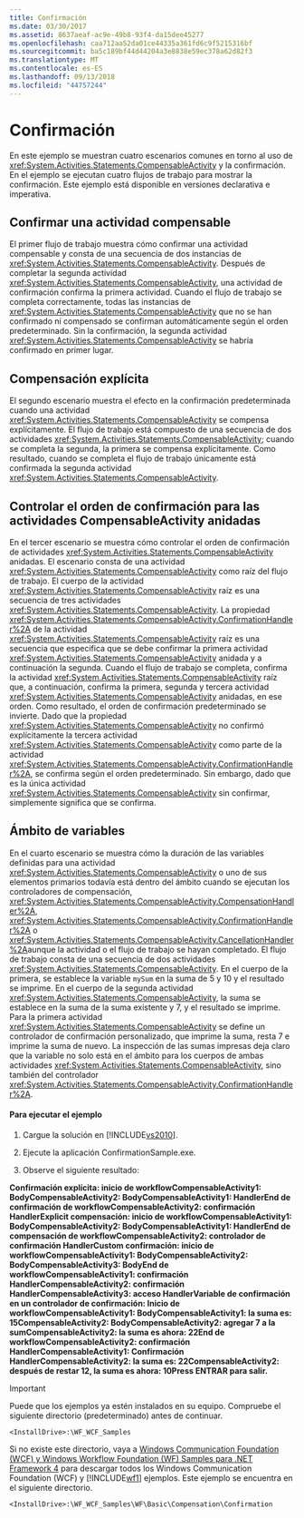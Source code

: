 ```yaml
---
title: Confirmación
ms.date: 03/30/2017
ms.assetid: 8637aeaf-ac9e-49b8-93f4-da15dee45277
ms.openlocfilehash: caa712aa52da01ce44335a361fd6c9f5215316bf
ms.sourcegitcommit: ba5c189bf44d44204a3e8838e59ec378a62d82f3
ms.translationtype: MT
ms.contentlocale: es-ES
ms.lasthandoff: 09/13/2018
ms.locfileid: "44757244"
---
```

# <a name="confirmation"></a>Confirmación
En este ejemplo se muestran cuatro escenarios comunes en torno al uso de <xref:System.Activities.Statements.CompensableActivity> y la confirmación. En el ejemplo se ejecutan cuatro flujos de trabajo para mostrar la confirmación. Este ejemplo está disponible en versiones declarativa e imperativa.  
  
## <a name="confirm-a-compensable-activity"></a>Confirmar una actividad compensable  
 El primer flujo de trabajo muestra cómo confirmar una actividad compensable y consta de una secuencia de dos instancias de <xref:System.Activities.Statements.CompensableActivity>. Después de completar la segunda actividad <xref:System.Activities.Statements.CompensableActivity>, una actividad de confirmación confirma la primera actividad. Cuando el flujo de trabajo se completa correctamente, todas las instancias de <xref:System.Activities.Statements.CompensableActivity> que no se han confirmado ni compensado se confirman automáticamente según el orden predeterminado. Sin la confirmación, la segunda actividad <xref:System.Activities.Statements.CompensableActivity> se habría confirmado en primer lugar.  
  
## <a name="explicit-compensation"></a>Compensación explícita  
 El segundo escenario muestra el efecto en la confirmación predeterminada cuando una actividad <xref:System.Activities.Statements.CompensableActivity> se compensa explícitamente. El flujo de trabajo está compuesto de una secuencia de dos actividades <xref:System.Activities.Statements.CompensableActivity>; cuando se completa la segunda, la primera se compensa explícitamente. Como resultado, cuando se completa el flujo de trabajo únicamente está confirmada la segunda actividad <xref:System.Activities.Statements.CompensableActivity>.  
  
## <a name="controlling-the-order-of-confirmation-for-nested-compensableactivity-activities"></a>Controlar el orden de confirmación para las actividades CompensableActivity anidadas  
 En el tercer escenario se muestra cómo controlar el orden de confirmación de actividades <xref:System.Activities.Statements.CompensableActivity> anidadas. El escenario consta de una actividad <xref:System.Activities.Statements.CompensableActivity> como raíz del flujo de trabajo. El cuerpo de la actividad <xref:System.Activities.Statements.CompensableActivity> raíz es una secuencia de tres actividades <xref:System.Activities.Statements.CompensableActivity>. La propiedad <xref:System.Activities.Statements.CompensableActivity.ConfirmationHandler%2A> de la actividad <xref:System.Activities.Statements.CompensableActivity> raíz es una secuencia que especifica que se debe confirmar la primera actividad <xref:System.Activities.Statements.CompensableActivity> anidada y a continuación la segunda. Cuando el flujo de trabajo se completa, confirma la actividad <xref:System.Activities.Statements.CompensableActivity> raíz que, a continuación, confirma la primera, segunda y tercera actividad <xref:System.Activities.Statements.CompensableActivity> anidadas, en ese orden. Como resultado, el orden de confirmación predeterminado se invierte. Dado que la propiedad <xref:System.Activities.Statements.CompensableActivity> no confirmó explícitamente la tercera actividad <xref:System.Activities.Statements.CompensableActivity> como parte de la actividad <xref:System.Activities.Statements.CompensableActivity.ConfirmationHandler%2A>, se confirma según el orden predeterminado. Sin embargo, dado que es la única actividad <xref:System.Activities.Statements.CompensableActivity> sin confirmar, simplemente significa que se confirma.  
  
## <a name="scoping-of-variables"></a>Ámbito de variables  
 En el cuarto escenario se muestra cómo la duración de las variables definidas para una actividad <xref:System.Activities.Statements.CompensableActivity> o uno de sus elementos primarios todavía está dentro del ámbito cuando se ejecutan los controladores de compensación, <xref:System.Activities.Statements.CompensableActivity.CompensationHandler%2A>, <xref:System.Activities.Statements.CompensableActivity.ConfirmationHandler%2A> o <xref:System.Activities.Statements.CompensableActivity.CancellationHandler%2A>aunque la actividad o el flujo de trabajo se hayan completado. El flujo de trabajo consta de una secuencia de dos actividades <xref:System.Activities.Statements.CompensableActivity>. En el cuerpo de la primera, se establece la variable `mySum` en la suma de 5 y 10 y el resultado se imprime. En el cuerpo de la segunda actividad <xref:System.Activities.Statements.CompensableActivity>, la suma se establece en la suma de la suma existente y 7, y el resultado se imprime. Para la primera actividad <xref:System.Activities.Statements.CompensableActivity> se define un controlador de confirmación personalizado, que imprime la suma, resta 7 e imprime la suma de nuevo. La inspección de las sumas impresas deja claro que la variable no solo está en el ámbito para los cuerpos de ambas actividades <xref:System.Activities.Statements.CompensableActivity>, sino también del controlador <xref:System.Activities.Statements.CompensableActivity.ConfirmationHandler%2A>.  
  
#### <a name="to-run-the-sample"></a>Para ejecutar el ejemplo  
  
1.  Cargue la solución en [!INCLUDE[vs2010](../../../../includes/vs2010-md.md)].  
  
2.  Ejecute la aplicación ConfirmationSample.exe.  
  
3.  Observe el siguiente resultado:  
  
 **Confirmación explícita: inicio de workflowCompensableActivity1: BodyCompensableActivity2: BodyCompensableActivity1: HandlerEnd de confirmación de workflowCompensableActivity2: confirmación HandlerExplicit compensación: inicio de workflowCompensableActivity1: BodyCompensableActivity2: BodyCompensableActivity1: HandlerEnd de compensación de workflowCompensableActivity2: controlador de confirmación HandlerCustom confirmación: inicio de workflowCompensableActivity1: BodyCompensableActivity2: BodyCompensableActivity3: BodyEnd de workflowCompensableActivity1: confirmación HandlerCompensableActivity2: confirmación HandlerCompensableActivity3: acceso HandlerVariable de confirmación en un controlador de confirmación: Inicio de workflowCompensableActivity1: BodyCompensableActivity1: la suma es: 15CompensableActivity2: BodyCompensableActivity2: agregar 7 a la sumCompensableActivity2: la suma es ahora: 22End de workflowCompensableActivity2: confirmación HandlerCompensableActivity1: Confirmación HandlerCompensableActivity2: la suma es: 22CompensableActivity2: después de restar 12, la suma es ahora: 10Press ENTRAR para salir.**  
  
> [!IMPORTANT]
>  Puede que los ejemplos ya estén instalados en su equipo. Compruebe el siguiente directorio (predeterminado) antes de continuar.  
>   
>  `<InstallDrive>:\WF_WCF_Samples`  
>   
>  Si no existe este directorio, vaya a [Windows Communication Foundation (WCF) y Windows Workflow Foundation (WF) Samples para .NET Framework 4](https://go.microsoft.com/fwlink/?LinkId=150780) para descargar todos los Windows Communication Foundation (WCF) y [!INCLUDE[wf1](../../../../includes/wf1-md.md)] ejemplos. Este ejemplo se encuentra en el siguiente directorio.  
>   
>  `<InstallDrive>:\WF_WCF_Samples\WF\Basic\Compensation\Confirmation`